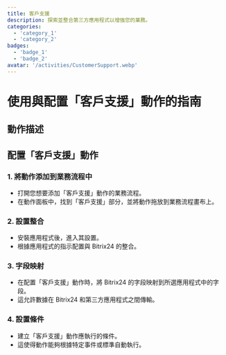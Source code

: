 ```yaml
---
title: 客戶支援
description: 探索並整合第三方應用程式以增強您的業務。
categories: 
  - 'category_1'
  - 'category_2'
badges: 
  - 'badge_1'
  - 'badge_2'
avatar: '/activities/CustomerSupport.webp'
---
```

# 使用與配置「客戶支援」動作的指南

## 動作描述

## **配置「客戶支援」動作**

### 1. 將動作添加到業務流程中
- 打開您想要添加「客戶支援」動作的業務流程。
- 在動作面板中，找到「客戶支援」部分，並將動作拖放到業務流程畫布上。

### 2. 設置整合
- 安裝應用程式後，進入其設置。
- 根據應用程式的指示配置與 Bitrix24 的整合。

### 3. 字段映射
- 在配置「客戶支援」動作時，將 Bitrix24 的字段映射到所選應用程式中的字段。
- 這允許數據在 Bitrix24 和第三方應用程式之間傳輸。

### 4. 設置條件
- 建立「客戶支援」動作應執行的條件。
- 這使得動作能夠根據特定事件或標準自動執行。